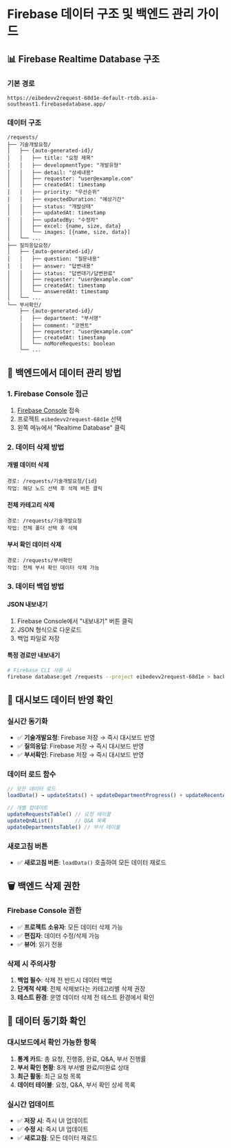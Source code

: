 # Firebase 데이터 구조 및 백엔드 관리 가이드

## 📊 Firebase Realtime Database 구조

### 기본 경로
```
https://eibedevv2request-68d1e-default-rtdb.asia-southeast1.firebasedatabase.app/
```

### 데이터 구조
```
/requests/
├── 기술개발요청/
│   ├── {auto-generated-id}/
│   │   ├── title: "요청 제목"
│   │   ├── developmentType: "개발유형"
│   │   ├── detail: "상세내용"
│   │   ├── requester: "user@example.com"
│   │   ├── createdAt: timestamp
│   │   ├── priority: "우선순위"
│   │   ├── expectedDuration: "예상기간"
│   │   ├── status: "개발상태"
│   │   ├── updatedAt: timestamp
│   │   ├── updatedBy: "수정자"
│   │   ├── excel: {name, size, data}
│   │   └── images: [{name, size, data}]
│   └── ...
├── 질의응답요청/
│   ├── {auto-generated-id}/
│   │   ├── question: "질문내용"
│   │   ├── answer: "답변내용"
│   │   ├── status: "답변대기/답변완료"
│   │   ├── requester: "user@example.com"
│   │   ├── createdAt: timestamp
│   │   └── answeredAt: timestamp
│   └── ...
└── 부서확인/
    ├── {auto-generated-id}/
    │   ├── department: "부서명"
    │   ├── comment: "코멘트"
    │   ├── requester: "user@example.com"
    │   ├── createdAt: timestamp
    │   └── noMoreRequests: boolean
    └── ...
```

## 🔧 백엔드에서 데이터 관리 방법

### 1. Firebase Console 접근
1. [Firebase Console](https://console.firebase.google.com/) 접속
2. 프로젝트 `eibedevv2request-68d1e` 선택
3. 왼쪽 메뉴에서 "Realtime Database" 클릭

### 2. 데이터 삭제 방법

#### 개별 데이터 삭제
```
경로: /requests/기술개발요청/{id}
작업: 해당 노드 선택 후 삭제 버튼 클릭
```

#### 전체 카테고리 삭제
```
경로: /requests/기술개발요청
작업: 전체 폴더 선택 후 삭제
```

#### 부서 확인 데이터 삭제
```
경로: /requests/부서확인
작업: 전체 부서 확인 데이터 삭제 가능
```

### 3. 데이터 백업 방법

#### JSON 내보내기
1. Firebase Console에서 "내보내기" 버튼 클릭
2. JSON 형식으로 다운로드
3. 백업 파일로 저장

#### 특정 경로만 내보내기
```bash
# Firebase CLI 사용 시
firebase database:get /requests --project eibedevv2request-68d1e > backup.json
```

## 📱 대시보드 데이터 반영 확인

### 실시간 동기화
- ✅ **기술개발요청**: Firebase 저장 → 즉시 대시보드 반영
- ✅ **질의응답**: Firebase 저장 → 즉시 대시보드 반영  
- ✅ **부서확인**: Firebase 저장 → 즉시 대시보드 반영

### 데이터 로드 함수
```javascript
// 모든 데이터 로드
loadData() → updateStats() + updateDepartmentProgress() + updateRecentActivity()

// 개별 업데이트
updateRequestsTable() // 요청 테이블
updateQnAList()       // Q&A 목록
updateDepartmentsTable() // 부서 테이블
```

### 새로고침 버튼
- ✅ **새로고침 버튼**: `loadData()` 호출하여 모든 데이터 재로드

## 🗑️ 백엔드 삭제 권한

### Firebase Console 권한
- ✅ **프로젝트 소유자**: 모든 데이터 삭제 가능
- ✅ **편집자**: 데이터 수정/삭제 가능
- ✅ **뷰어**: 읽기 전용

### 삭제 시 주의사항
1. **백업 필수**: 삭제 전 반드시 데이터 백업
2. **단계적 삭제**: 전체 삭제보다는 카테고리별 삭제 권장
3. **테스트 환경**: 운영 데이터 삭제 전 테스트 환경에서 확인

## 🔄 데이터 동기화 확인

### 대시보드에서 확인 가능한 항목
1. **통계 카드**: 총 요청, 진행중, 완료, Q&A, 부서 진행률
2. **부서 확인 현황**: 8개 부서별 완료/미완료 상태
3. **최근 활동**: 최근 요청 목록
4. **데이터 테이블**: 요청, Q&A, 부서 확인 상세 목록

### 실시간 업데이트
- ✅ **저장 시**: 즉시 UI 업데이트
- ✅ **수정 시**: 즉시 UI 업데이트  
- ✅ **새로고침**: 모든 데이터 재로드
